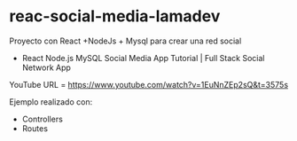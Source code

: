 # reac-social-media-lamadev
Proyecto con React +NodeJs + Mysql para crear una red social

* React Node.js MySQL Social Media App Tutorial | Full Stack Social Network App

YouTube URL = https://www.youtube.com/watch?v=1EuNnZEp2sQ&t=3575s

Ejemplo realizado con:

- Controllers
- Routes

